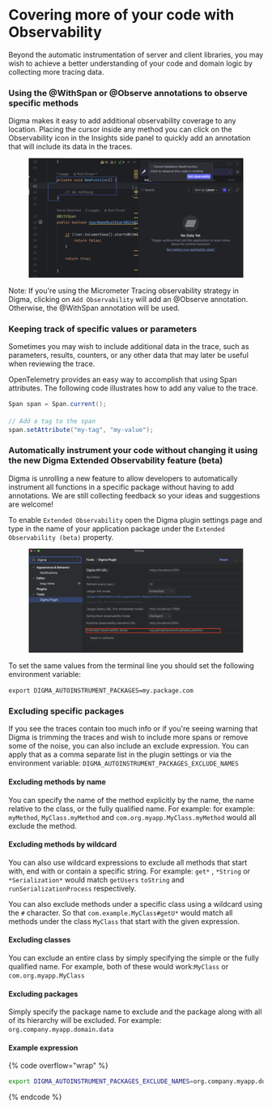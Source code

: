 # Covering more of your code with Observability

Beyond the automatic instrumentation of server and client libraries, you may wish to achieve a better understanding of your code and domain logic by collecting more tracing data.

### Using the @WithSpan or @Observe annotations to observe specific methods&#x20;

Digma makes it easy to add additional observability coverage to any location. Placing the cursor inside any method you can click on the Observability icon in the Insights side panel to quickly add an annotation that will include its data in the traces.

<figure><img src="../../../.gitbook/assets/image (1) (1) (1) (1) (1) (1) (1) (1) (1).png" alt=""><figcaption></figcaption></figure>

Note: If you're using the Micrometer Tracing observability strategy in Digma, clicking on `Add Observability` will add an @Observe annotation. Otherwise, the @WithSpan annotation will be used.

### Keeping track of specific values or parameters

Sometimes you may wish to include additional data in the trace, such as parameters, results, counters, or any other data that may later be useful when reviewing the trace.&#x20;

OpenTelemetry provides an easy way to accomplish that using Span attributes.  The following code illustrates how to add any value to the trace.

```java
Span span = Span.current();

// Add a tag to the span
span.setAttribute("my-tag", "my-value");
```

### Automatically instrument your code without changing it using the new Digma Extended Observability feature (beta)

Digma is unrolling a new feature to allow developers to automatically instrument all functions in a specific package without having to add annotations. We are still collecting feedback so your ideas and suggestions are welcome!&#x20;

To enable `Extended Observability` open the Digma plugin settings page and type in the name of your application package under the `Extended Observability (beta)` property.

<figure><img src="../../../.gitbook/assets/image (3) (1).png" alt=""><figcaption></figcaption></figure>

To set the same values from the terminal line you should set the following environment variable:

`export DIGMA_AUTOINSTRUMENT_PACKAGES=my.package.com`

### Excluding specific packages

If you see the traces contain too much info or if you're seeing warning that Digma is trimming the traces and wish to include more spans or remove some of the noise, you can also include an exclude expression. You can apply that as a comma separate list in the plugin settings or via the environment variable: `DIGMA_AUTOINSTRUMENT_PACKAGES_EXCLUDE_NAMES`

#### Excluding  methods by name

You can specify the name of the method explicitly by the name, the name relative to the class, or the fully qualified name. For example:  for example: `myMethod`, `MyClass.myMethod` and `com.org.myapp.MyClass.myMethod` would all exclude the method.

#### Excluding  methods by wildcard

You can also use wildcard expressions to exclude all methods that start with, end with or contain a specific string. For example: `get*` , `*String` or `*Serialization*`  would match `getUsers` `toString` and `runSerializationProcess` respectively.

You can also exclude methods under a specific class using a wildcard using the `#` character.  So that `com.example.MyClass#getU*` would match all methods under the class `MyClass` that start with the given expression.

#### Excluding  classes

You can exclude an entire class by simply specifying the simple or the fully qualified name. For example, both of these would work:`MyClass` or `com.org.myapp.MyClass`

#### Excluding packages

Simply specify the package name to exclude and the package along with all of its hierarchy will be excluded. For example: `org.company.myapp.domain.data`

#### Example expression

{% code overflow="wrap" %}
```bash
export DIGMA_AUTOINSTRUMENT_PACKAGES_EXCLUDE_NAMES=org.company.myapp.domain.data,MyClass#get*,*toString
```
{% endcode %}









